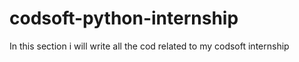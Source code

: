 # codsoft-python-internship
In this section i will write all the cod related to my codsoft internship
